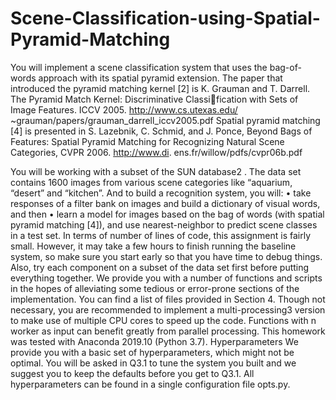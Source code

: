 # Scene-Classification-using-Spatial-Pyramid-Matching
 You will implement a scene classification system that uses the bag-of-words
approach with its spatial pyramid extension. The paper that introduced the pyramid matching kernel [2] is
K. Grauman and T. Darrell. The Pyramid Match Kernel: Discriminative Classification with Sets of Image Features. ICCV 2005. http://www.cs.utexas.edu/
~grauman/papers/grauman_darrell_iccv2005.pdf
Spatial pyramid matching [4] is presented in
S. Lazebnik, C. Schmid, and J. Ponce, Beyond Bags of Features: Spatial Pyramid
Matching for Recognizing Natural Scene Categories, CVPR 2006. http://www.di.
ens.fr/willow/pdfs/cvpr06b.pdf

You will be working with a subset of the SUN database2
. The data set contains 1600 images from various
scene categories like “aquarium, “desert” and “kitchen”. And to build a recognition system, you will:
• take responses of a filter bank on images and build a dictionary of visual words, and then
• learn a model for images based on the bag of words (with spatial pyramid matching [4]), and use
nearest-neighbor to predict scene classes in a test set.
In terms of number of lines of code, this assignment is fairly small. However, it may take a few hours to
finish running the baseline system, so make sure you start early so that you have time to debug things. Also,
try each component on a subset of the data set first before putting everything together. We provide
you with a number of functions and scripts in the hopes of alleviating some tedious or error-prone sections
of the implementation. You can find a list of files provided in Section 4. Though not necessary, you are
recommended to implement a multi-processing3
version to make use of multiple CPU cores to speed up the
code. Functions with n worker as input can benefit greatly from parallel processing. This homework was
tested with Anaconda 2019.10 (Python 3.7).
Hyperparameters We provide you with a basic set of hyperparameters, which might not be optimal.
You will be asked in Q3.1 to tune the system you built and we suggest you to keep the defaults before you
get to Q3.1. All hyperparameters can be found in a single configuration file opts.py.
